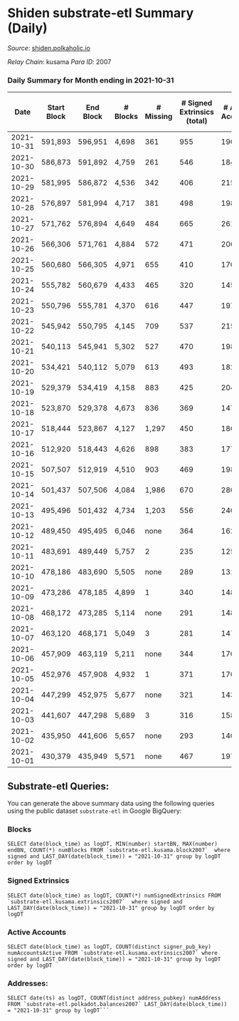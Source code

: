 # Shiden substrate-etl Summary (Daily)

_Source_: [shiden.polkaholic.io](https://shiden.polkaholic.io)

*Relay Chain*: kusama
*Para ID*: 2007



### Daily Summary for Month ending in 2021-10-31


| Date | Start Block | End Block | # Blocks | # Missing | # Signed Extrinsics (total) | # Active Accounts | # Addresses with Balances | # Events | # Transfers | # XCM Transfers In | # XCM Transfers Out |
| ---- | ----------- | --------- | -------- | --------- | --------------------------- | ----------------- | ------------------------- | -------- | ----------- | ------------------ | ------------------- |
| 2021-10-31 | 591,893 | 596,951 | 4,698 | 361 | 955 | 196 | 26,217 | 38,581 | 6,693 ($2,089,796) |   |   |
| 2021-10-30 | 586,873 | 591,892 | 4,759 | 261 | 546 | 184 |  | 40,644 | 6,518 ($2,390,536) |   |   |
| 2021-10-29 | 581,995 | 586,872 | 4,536 | 342 | 406 | 215 |  | 42,574 | 6,597 ($2,535,328) |   |   |
| 2021-10-28 | 576,897 | 581,994 | 4,717 | 381 | 498 | 198 |  | 60,676 | 7,971 ($2,472,828) |   |   |
| 2021-10-27 | 571,762 | 576,894 | 4,649 | 484 | 665 | 261 |  | 66,729 | 8,549 ($5,180,430) |   |   |
| 2021-10-26 | 566,306 | 571,761 | 4,884 | 572 | 471 | 206 |  | 38,732 | 6,403 ($4,766,993) |   |   |
| 2021-10-25 | 560,680 | 566,305 | 4,971 | 655 | 410 | 170 |  | 42,501 | 6,808 ($2,435,487) |   |   |
| 2021-10-24 | 555,782 | 560,679 | 4,433 | 465 | 320 | 145 |  | 37,218 | 5,992 ($1,094,408) |   |   |
| 2021-10-23 | 550,796 | 555,781 | 4,370 | 616 | 447 | 197 |  | 41,987 | 6,314 ($1,536,884) |   |   |
| 2021-10-22 | 545,942 | 550,795 | 4,145 | 709 | 537 | 215 |  | 63,801 | 9,968 ($3,103,107) |   |   |
| 2021-10-21 | 540,113 | 545,941 | 5,302 | 527 | 470 | 198 |  | 44,412 | 8,171 ($4,952,230) |   |   |
| 2021-10-20 | 534,421 | 540,112 | 5,079 | 613 | 493 | 182 |  | 23,758 | 6,052 ($1,614,121) |   |   |
| 2021-10-19 | 529,379 | 534,419 | 4,158 | 883 | 425 | 204 |  | 16,314 | 4,706 ($1,930,155) |   |   |
| 2021-10-18 | 523,870 | 529,378 | 4,673 | 836 | 369 | 147 |  | 16,126 | 5,033 ($1,249,608) |   |   |
| 2021-10-17 | 518,444 | 523,867 | 4,127 | 1,297 | 450 | 186 |  | 14,316 | 4,553 ($1,620,296) |   |   |
| 2021-10-16 | 512,920 | 518,443 | 4,626 | 898 | 383 | 177 |  | 15,912 | 5,004 ($1,778,810) |   |   |
| 2021-10-15 | 507,507 | 512,919 | 4,510 | 903 | 469 | 198 |  | 16,999 | 5,031 ($2,769,166) |   |   |
| 2021-10-14 | 501,437 | 507,506 | 4,084 | 1,986 | 670 | 280 |  | 17,876 | 4,861 ($2,440,662) |   |   |
| 2021-10-13 | 495,496 | 501,432 | 4,734 | 1,203 | 556 | 240 |  | 22,897 | 5,575 ($2,457,892) |   |   |
| 2021-10-12 | 489,450 | 495,495 | 6,046 | none | 364 | 162 |  | 22,162 | 6,530 ($1,888,676) |   |   |
| 2021-10-11 | 483,691 | 489,449 | 5,757 | 2 | 235 | 125 |  | 20,981 | 6,128 ($903,456) |   |   |
| 2021-10-10 | 478,186 | 483,690 | 5,505 | none | 289 | 131 |  | 20,616 | 5,933 ($527,070) |   |   |
| 2021-10-09 | 473,286 | 478,185 | 4,899 | 1 | 340 | 148 |  | 20,615 | 5,621 ($2,821,424) |   |   |
| 2021-10-08 | 468,172 | 473,285 | 5,114 | none | 291 | 148 |  | 18,623 | 5,497 ($2,139,968) |   |   |
| 2021-10-07 | 463,120 | 468,171 | 5,049 | 3 | 281 | 147 |  | 19,759 | 5,433 ($1,136,105) |   |   |
| 2021-10-06 | 457,909 | 463,119 | 5,211 | none | 344 | 170 |  | 22,318 | 5,741 ($4,089,732) |   |   |
| 2021-10-05 | 452,976 | 457,908 | 4,932 | 1 | 371 | 170 |  | 20,705 | 5,477 ($774,820) |   |   |
| 2021-10-04 | 447,299 | 452,975 | 5,677 | none | 321 | 143 |  | 26,295 | 6,460 ($907,486) |   |   |
| 2021-10-03 | 441,607 | 447,298 | 5,689 | 3 | 316 | 158 |  | 24,834 | 6,269 ($1,392,845) |   |   |
| 2021-10-02 | 435,950 | 441,606 | 5,657 | none | 293 | 140 |  | 26,027 | 6,203 ($1,696,750) |   |   |
| 2021-10-01 | 430,379 | 435,949 | 5,571 | none | 467 | 197 |  | 35,892 | 7,204 ($4,025,773) |   |   |

## Substrate-etl Queries:
You can generate the above summary data using the following queries using the public dataset `substrate-etl` in Google BigQuery:


### Blocks
```
SELECT date(block_time) as logDT, MIN(number) startBN, MAX(number) endBN, COUNT(*) numBlocks FROM `substrate-etl.kusama.block2007`  where signed and LAST_DAY(date(block_time)) = "2021-10-31" group by logDT order by logDT
```


### Signed Extrinsics
```
SELECT date(block_time) as logDT, COUNT(*) numSignedExtrinsics FROM `substrate-etl.kusama.extrinsics2007`  where signed and LAST_DAY(date(block_time)) = "2021-10-31" group by logDT order by logDT
```


### Active Accounts
```
SELECT date(block_time) as logDT, COUNT(distinct signer_pub_key) numAccountsActive FROM `substrate-etl.kusama.extrinsics2007` where signed and LAST_DAY(date(block_time)) = "2021-10-31" group by logDT order by logDT
```


### Addresses:
```
SELECT date(ts) as logDT, COUNT(distinct address_pubkey) numAddress FROM `substrate-etl.polkadot.balances2007` LAST_DAY(date(block_time)) = "2021-10-31" group by logDT```

